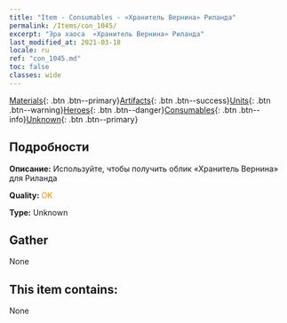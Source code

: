 ```yaml
---
title: "Item - Consumables - «Хранитель Вернина» Риланда"
permalink: /Items/con_1045/
excerpt: "Эра хаоса  «Хранитель Вернина» Риланда"
last_modified_at: 2021-03-18
locale: ru
ref: "con_1045.md"
toc: false
classes: wide
---
```

 [Materials](/ru/Items/){: .btn .btn--primary}[Artifacts](/ru/Items/Artifacts/){: .btn .btn--success}[Units](/ru/Items/Units/){: .btn .btn--warning}[Heroes](/ru/Items/Heroes/){: .btn .btn--danger}[Consumables](/ru/Items/Consumables/){: .btn .btn--info}[Unknown](/ru/Items/Unknown/){: .btn .btn--primary}

## Подробности
 **Описание:** Используйте, чтобы получить облик «Хранитель Вернина» для Риланда

 **Quality:** <span style="color: #FF8C00">OK</span>

 **Type:** Unknown

## Gather

  None

## This item contains:

  None

